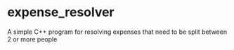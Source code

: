 # expense_resolver
A simple C++ program for resolving expenses that need to be split between 2 or more people
